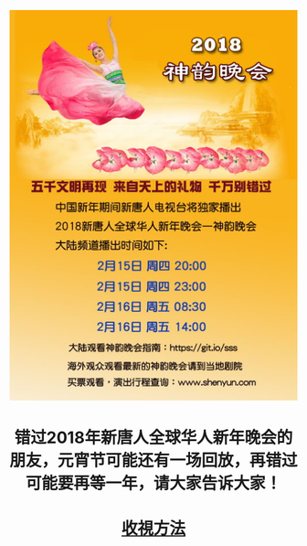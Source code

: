 <a href="https://git.io/wh"><img src="img/s3.jpg" width=880></a>
<H1 align="center">错过2018年新唐人全球华人新年晚会的朋友，元宵节可能还有一场回放，再错过可能要再等一年，请大家告诉大家！</H1>
<h1 align="center"><b><a href="https://git.io/wh">收視方法</a></b></h1>
